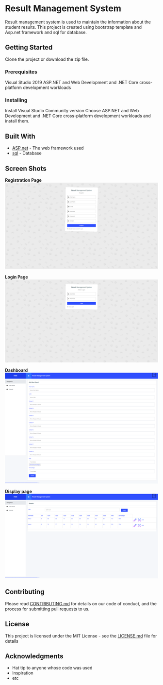 # Result Management System

Result management system is used to maintain the information about the student results.
This project is created using bootstrap template and Asp.net framework and sql for database.

## Getting Started

Clone the project or download the zip file.

### Prerequisites
Visual Studio 2019
ASP.NET and Web Development and .NET Core cross-platform development workloads

### Installing
Install Visual Studio Community version 
Choose ASP.NET and Web Development and .NET Core cross-platform development workloads and install them.


## Built With

* [ASP.net](http://www.dropwizard.io/1.0.2/docs/) - The web framework used
* [sql](https://maven.apache.org/) - Database

## Screen Shots
**Registration Page**
![GitHub Logo](/image/registeration.png)

**Login Page**
![GitHub Logo](/image/login.png)

**Dashboard**
![GitHub Logo](/image/add-result.png)

**Display page**
![GitHub Logo](/image/myresult.png)

## Contributing

Please read [CONTRIBUTING.md](https://gist.github.com/PurpleBooth/b24679402957c63ec426) for details on our code of conduct, and the process for submitting pull requests to us.


## License

This project is licensed under the MIT License - see the [LICENSE.md](LICENSE.md) file for details

## Acknowledgments

* Hat tip to anyone whose code was used
* Inspiration
* etc
